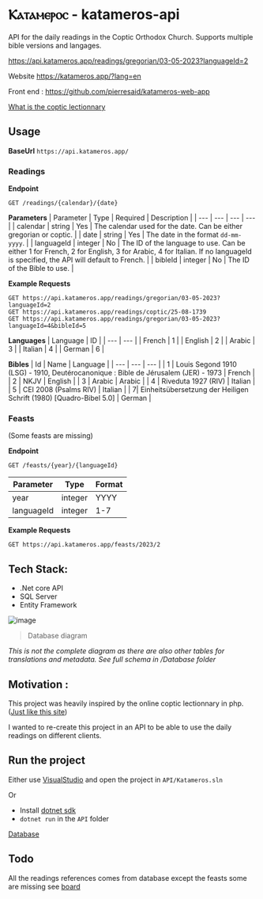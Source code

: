 # Ⲕⲁⲧⲁⲙⲉⲣⲟⲥ - katameros-api

API for the daily readings in the Coptic Orthodox Church.
Supports multiple bible versions and langages.

https://api.katameros.app/readings/gregorian/03-05-2023?languageId=2

Website https://katameros.app/?lang=en

Front end : https://github.com/pierresaid/katameros-web-app

[What is the coptic lectionnary](https://coptic-wiki.org/lectionary#:~:text=Generate%20in%20PDF-,lectionary,-A%20set%20of)


## Usage

**BaseUrl**
`https://api.katameros.app/`

### Readings

**Endpoint**
```http
GET /readings/{calendar}/{date}
```

**Parameters**
| Parameter | Type | Required | Description |
| --- | --- | --- | --- |
| calendar | string | Yes | The calendar used for the date. Can be either gregorian or coptic. |
| date | string | Yes | The date in the format `dd-mm-yyyy`. |
| languageId | integer | No | The ID of the language to use. Can be either 1 for French, 2 for English, 3 for Arabic, 4 for Italian. If no languageId is specified, the API will default to French. |
| bibleId | integer | No | The ID of the Bible to use. |

**Example Requests**
```http
GET https://api.katameros.app/readings/gregorian/03-05-2023?languageId=2
GET https://api.katameros.app/readings/coptic/25-08-1739
GET https://api.katameros.app/readings/gregorian/03-05-2023?languageId=4&bibleId=5
```
**Languages**
| Language | ID |
| --- | --- |
| French | 1 |
| English | 2 |
| Arabic | 3 |
| Italian | 4 |
| German | 6 |

**Bibles**
| Id | Name | Language |
| --- | --- | --- |
| 1 | Louis Segond 1910 (LSG) - 1910, Deutérocanonique : Bible de Jérusalem (JER) - 1973 | French |
| 2 | NKJV | English |
| 3 | Arabic | Arabic |
| 4 | Riveduta 1927 (RIV) | Italian |
| 5 | CEI 2008 (Psalms RIV) | Italian |
| 7| Einheitsübersetzung der Heiligen Schrift (1980) [Quadro-Bibel 5.0] | German |

### Feasts
(Some feasts are missing)

**Endpoint**
```http
GET /feasts/{year}/{languageId}
```
| Parameter | Type | Format |
| --- | --- | --- |
| year | integer | YYYY |
| languageId | integer | 1-7 |

**Example Requests**
```http
GET https://api.katameros.app/feasts/2023/2
```

## Tech Stack:
- .Net core API
- SQL Server
- Entity Framework

![image](https://user-images.githubusercontent.com/32095218/160257589-5f66fff0-596e-4b24-a9ad-9741cce3705e.png)
> Database diagram

*This is not the complete diagram as there are also other tables for translations and metadata.*
*See full schema in /Database folder*


## Motivation :

This project was heavily inspired by the online coptic lectionnary in php. ([Just like this site](https://st-takla.org/zJ/index.php?option=com_katamaros&sm=3-3&c=&tht=&dbl=en&Itemid=3))

I wanted to re-create this project in an API to be able to use the daily readings on different clients.


## Run the project

Either use [VisualStudio](https://visualstudio.microsoft.com/) and open the project in `API/Katameros.sln`

Or 
- Install [dotnet sdk](https://dotnet.microsoft.com/en-us/download)
- `dotnet run` in the `API` folder

[Database](https://drive.google.com/drive/folders/18B8KzMw49UfUBqrAjeki-ew_UOTHnNHk?usp=sharing)

## Todo
All the readings references comes from database except the feasts some are missing see [board](https://github.com/pierresaid/katameros-api/projects/1)
